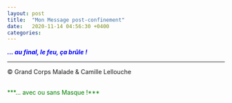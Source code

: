 ```yaml
---
layout: post
title:  "Mon Message post-confinement"
date:   2020-11-14 04:56:30 +0400
categories: 
---
```

<!---

<br/>
<span style="color: blue">***Masqué ou non !***</span>
<br/>

--->


<span style="color: blue">***... au final, le feu, ça brûle !***</span>
<br/>


---
&copy;  Grand Corps Malade & Camille Lellouche

<br>
<span style="color: green">***... avec ou sans Masque !***</span>
<br/>
